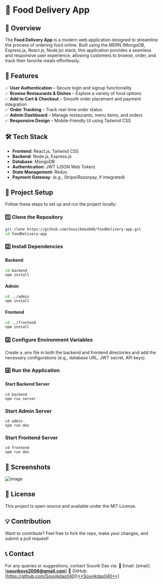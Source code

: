 # 🍔 Food Delivery App  

## 📌 Overview  
The **Food Delivery App** is a modern web application designed to streamline the process of ordering food online. Built using the MERN (MongoDB, Express.js, React.js, Node.js) stack, this application provides a seamless and responsive user experience, allowing customers to browse, order, and track their favorite meals effortlessly.  

## 🚀 Features  
✅ **User Authentication** – Secure login and signup functionality  
✅ **Browse Restaurants & Dishes** – Explore a variety of food options  
✅ **Add to Cart & Checkout** – Smooth order placement and payment integration  
✅ **Order Tracking** – Track real-time order status  
✅ **Admin Dashboard** – Manage restaurants, menu items, and orders  
✅ **Responsive Design** – Mobile-friendly UI using Tailwind CSS  

## 🛠️ Tech Stack  
- **Frontend**: React.js, Tailwind CSS  
- **Backend**: Node.js, Express.js  
- **Database**: MongoDB  
- **Authentication**: JWT (JSON Web Token)  
- **State Management**: Redux  
- **Payment Gateway**: (e.g., Stripe/Razorpay, if integrated)  

## 📂 Project Setup  
Follow these steps to set up and run the project locally:  

### 1️⃣ Clone the Repository  
```sh
git clone https://github.com/Souvikdas040/foodDelivery-app.git
cd foodDelivery-app
```

### 2️⃣ Install Dependencies
#### Backend
```sh
cd backend
npm install
```
#### Admin
```sh
cd ../admin
npm install
```
#### Frontend
```sh
cd ../frontend
npm install
```


### 3️⃣ Configure Environment Variables
Create a .env file in both the backend and frontend directories and add the necessary configurations (e.g., database URL, JWT secret, API keys).

### 4️⃣ Run the Application
#### Start Backend Server
```
cd backend
npm run server
```
### Start Admin Server
```
cd admin
npm run dev
```
### Start Frontend Server
```
cd frontend
npm run dev
```

## 📸 Screenshots
![image](https://github.com/user-attachments/assets/3ca90b64-9b63-4ab2-9b17-a6929e69c17f)

## 📜 License
This project is open-source and available under the MIT License.

## 💡 Contribution
Want to contribute? Feel free to fork the repo, make your changes, and submit a pull request!

## 📞 Contact
For any queries or suggestions, contact Souvik Das via:
📧 Email: [email][**souviksvs2008@gmail.com**]
🔗 GitHub: [https://github.com/Souvikdas040][**Souvikdas040**]

